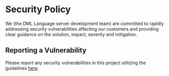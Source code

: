 <!--
  © 2024 Intel Corporation
  SPDX-License-Identifier: MPL-2.0
-->

# Security Policy
We (the DML Language server development team) are committed to rapidly addressing security vulnerabilities affecting our customers and providing clear guidance on the solution, impact, severity and mitigation. 

## Reporting a Vulnerability
Please report any security vulnerabilities in this project utilizing the guidelines [here](https://www.intel.com/content/www/us/en/security-center/vulnerability-handling-guidelines.html).
